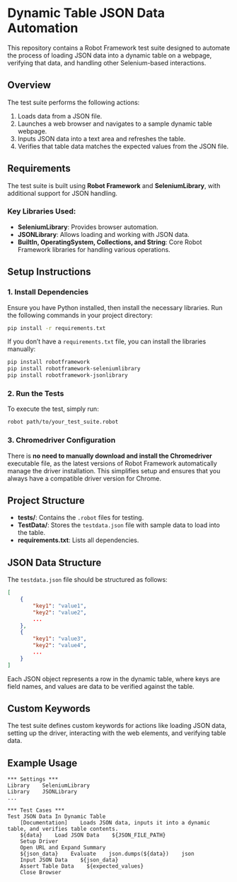 # Dynamic Table JSON Data Automation

This repository contains a Robot Framework test suite designed to automate the process of loading JSON data into a dynamic table on a webpage, verifying that data, and handling other Selenium-based interactions.

## Overview

The test suite performs the following actions:
1. Loads data from a JSON file.
2. Launches a web browser and navigates to a sample dynamic table webpage.
3. Inputs JSON data into a text area and refreshes the table.
4. Verifies that table data matches the expected values from the JSON file.

## Requirements

The test suite is built using **Robot Framework** and **SeleniumLibrary**, with additional support for JSON handling.

### Key Libraries Used:
- **SeleniumLibrary**: Provides browser automation.
- **JSONLibrary**: Allows loading and working with JSON data.
- **BuiltIn, OperatingSystem, Collections, and String**: Core Robot Framework libraries for handling various operations.

## Setup Instructions

### 1. Install Dependencies

Ensure you have Python installed, then install the necessary libraries. Run the following commands in your project directory:

```bash
pip install -r requirements.txt
```

If you don’t have a `requirements.txt` file, you can install the libraries manually:

```bash
pip install robotframework
pip install robotframework-seleniumlibrary
pip install robotframework-jsonlibrary
```

### 2. Run the Tests

To execute the test, simply run:

```bash
robot path/to/your_test_suite.robot
```

### 3. Chromedriver Configuration

There is **no need to manually download and install the Chromedriver** executable file, as the latest versions of Robot Framework automatically manage the driver installation. This simplifies setup and ensures that you always have a compatible driver version for Chrome.

## Project Structure

- **tests/**: Contains the `.robot` files for testing.
- **TestData/**: Stores the `testdata.json` file with sample data to load into the table.
- **requirements.txt**: Lists all dependencies.

## JSON Data Structure

The `testdata.json` file should be structured as follows:

```json
[
    {
        "key1": "value1",
        "key2": "value2",
        ...
    },
    {
        "key1": "value3",
        "key2": "value4",
        ...
    }
]
```

Each JSON object represents a row in the dynamic table, where keys are field names, and values are data to be verified against the table.

## Custom Keywords

The test suite defines custom keywords for actions like loading JSON data, setting up the driver, interacting with the web elements, and verifying table data.

## Example Usage

```robot
*** Settings ***
Library    SeleniumLibrary
Library    JSONLibrary
...

*** Test Cases ***
Test JSON Data In Dynamic Table
    [Documentation]    Loads JSON data, inputs it into a dynamic table, and verifies table contents.
    ${data}    Load JSON Data    ${JSON_FILE_PATH}
    Setup Driver
    Open URL and Expand Summary
    ${json_data}    Evaluate    json.dumps(${data})    json
    Input JSON Data    ${json_data}
    Assert Table Data    ${expected_values}
    Close Browser
```
